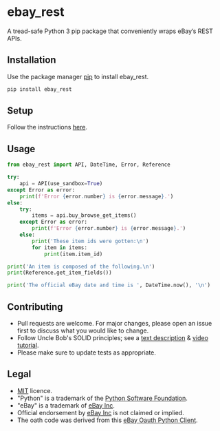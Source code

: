 # ebay_rest
A tread-safe Python 3 pip package that conveniently wraps eBay’s REST APIs.

## Installation

Use the package manager [pip](https://pip.pypa.io/en/stable/) to install ebay_rest.

```bash
pip install ebay_rest
```

## Setup

Follow the instructions [here](https://github.com/matecsaj/ebay_rest/blob/main/tests/ebay_rest_EXAMPLE.json). 

## Usage

```python
from ebay_rest import API, DateTime, Error, Reference

try:
    api = API(use_sandbox=True)
except Error as error:
    print(f'Error {error.number} is {error.message}.')
else:
    try:
        items = api.buy_browse_get_items()
    except Error as error:
        print(f'Error {error.number} is {error.message}.')
    else:
        print('These item ids were gotten:\n')
        for item in items:
            print(item.item_id)

print('An item is composed of the following.\n')
print(Reference.get_item_fields())

print('The official eBay date and time is ', DateTime.now(), '\n')
```

## Contributing
* Pull requests are welcome. For major changes, please open an issue first to discuss what you would like to change.
* Follow Uncle Bob's SOLID principles; see a [text description](https://en.wikipedia.org/wiki/SOLID) & [video tutorial](https://www.youtube.com/watch?v=pTB30aXS77U).
* Please make sure to update tests as appropriate.

## Legal
* [MIT](https://github.com/matecsaj/ebay_rest/blob/main/LICENSE) licence.
* "Python" is a trademark of the [Python Software Foundation](https://www.python.org/psf/).
* "eBay" is a trademark of [eBay Inc](https://www.ebay.com).
* Official endorsement by [eBay Inc](https://www.ebay.com) is not claimed or implied.
* The oath code was derived from this [eBay Oauth Python Client](https://github.com/eBay/ebay-oauth-python-client).